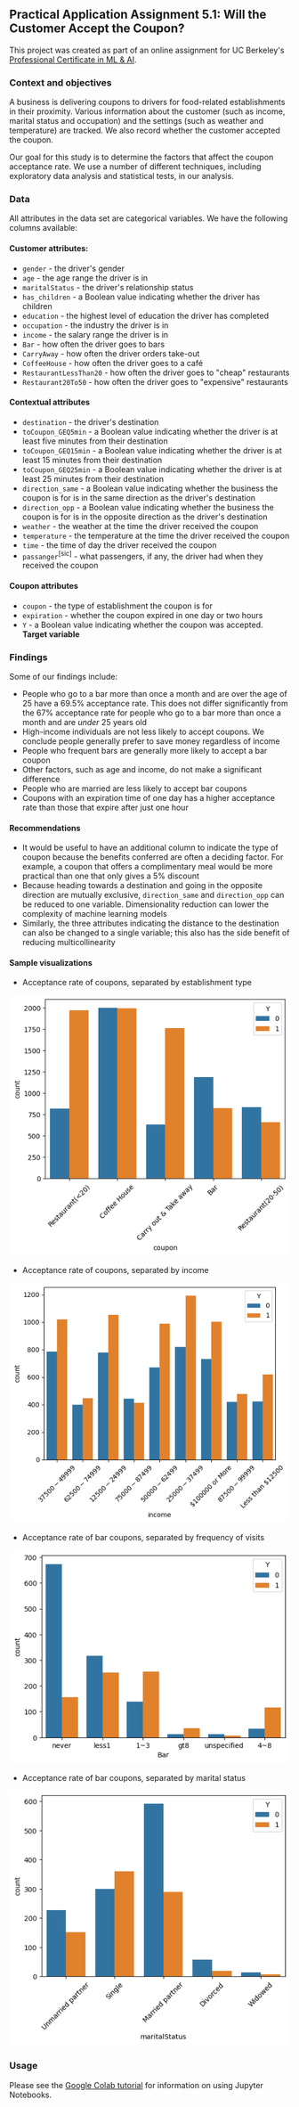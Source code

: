 ## Practical Application Assignment 5.1: Will the Customer Accept the Coupon?

This project was created as part of an online assignment for UC Berkeley's [Professional Certificate in ML &amp; AI](https://em-executive.berkeley.edu/professional-certificate-machine-learning-artificial-intelligence?advocate_program=01t2s000000ZqNbAAK&advocate_source=dashboard&coupon=IXFD6%3A11-8KE65G8&utm_campaign=incentivized_referrals&utm_content=SO+-+Berkeley+Professional+Certificate+in+ML+%26+AI&utm_medium=personal_url&utm_placement=dashboard&utm_source=referral&utm_term=U4i1l80W3GTaStzCNlN16AsmRVmMs3322wkrdiFJJXDjWY2Kl%2FSmYByqk28Z1wpPBt57rCVH9fEKu%2Bj%2B%2B2MnNXlRmW48YqIE%2Ff68xD%2BvB2eWYj%2BrPjaTIMN4--cMEm5pJ85sMlQO6a--ybrOaW%2FFOItWpgIey12Duw%3D%3D#referrals-email-capture-modal).

### Context and objectives

A business is delivering coupons to drivers for food-related establishments in their proximity. Various information about the customer (such as income, marital status and occupation) and the settings (such as weather and temperature) are tracked. We also record whether the customer accepted the coupon.

Our goal for this study is to determine the factors that affect the coupon acceptance rate. We use a number of different techniques, including exploratory data analysis and statistical tests, in our analysis.

### Data

All attributes in the data set are categorical variables. We have the following columns available:

#### Customer attributes:

* `gender` - the driver's gender
* `age` - the age range the driver is in
* `maritalStatus` - the driver's relationship status
* `has_children` - a Boolean value indicating whether the driver has children
* `education` - the highest level of education the driver has completed
* `occupation` - the industry the driver is in
* `income` - the salary range the driver is in
* `Bar` - how often the driver goes to bars
* `CarryAway` - how often the driver orders take-out
* `CoffeeHouse` - how often the driver goes to a café
* `RestaurantLessThan20` - how often the driver goes to "cheap" restaurants
* `Restaurant20To50` - how often the driver goes to "expensive" restaurants

#### Contextual attributes

* `destination` - the driver's destination
* `toCoupon_GEQ5min` - a Boolean value indicating whether the driver is at least five minutes from their destination
* `toCoupon_GEQ15min` - a Boolean value indicating whether the driver is at least 15 minutes from their destination
* `toCoupon_GEQ25min` - a Boolean value indicating whether the driver is at least 25 minutes from their destination
* `direction_same` - a Boolean value indicating whether the business the coupon is for is in the same direction as the driver's destination
* `direction_opp` - a Boolean value indicating whether the business the coupon is for is in the opposite direction as the driver's destination
* `weather` - the weather at the time the driver received the coupon
* `temperature` - the temperature at the time the driver received the coupon
* `time` - the time of day the driver received the coupon
* `passanger`<sup>[sic]</sup> - what passengers, if any, the driver had when they received the coupon

#### Coupon attributes

* `coupon` - the type of establishment the coupon is for
* `expiration` - whether the coupon expired in one day or two hours
* `Y` - a Boolean value indicating whether the coupon was accepted. **Target variable**

### Findings

Some of our findings include:

* People who go to a bar more than once a month and are over the age of 25 have a 69.5% acceptance rate. This does not differ significantly from the 67% acceptance rate for people who go to a bar more than once a month and are *under* 25 years old
* High-income individuals are not less likely to accept coupons. We conclude people generally prefer to save money regardless of income
* People who frequent bars are generally more likely to accept a bar coupon
* Other factors, such as age and income, do not make a significant difference
* People who are married are less likely to accept bar coupons
* Coupons with an expiration time of one day has a higher acceptance rate than those that expire after just one hour

#### Recommendations

* It would be useful to have an additional column to indicate the type of coupon because the benefits conferred are often a deciding factor. For example, a coupon that offers a complimentary meal would be more practical than one that only gives a 5% discount
* Because heading towards a destination and going in the opposite direction are mutually exclusive, `direction_same` and `direction_opp` can be reduced to one variable. Dimensionality reduction can lower the complexity of machine learning models
* Similarly, the three attributes indicating the distance to the destination can also be changed to a single variable; this also has the side benefit of reducing multicollinearity

#### Sample visualizations

* Acceptance rate of coupons, separated by establishment type

![](images/coupons.png)

* Acceptance rate of coupons, separated by income

![](images/income.png)

* Acceptance rate of bar coupons, separated by frequency of visits

![](images/bar_visits.png)

* Acceptance rate of bar coupons, separated by marital status

![](images/bar_maritalstatus.png)

### Usage

Please see the [Google Colab tutorial](https://colab.research.google.com/drive/16pBJQePbqkz3QFV54L4NIkOn1kwpuRrj) for information on using Jupyter Notebooks.